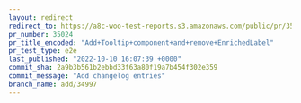 ```yaml
---
layout: redirect
redirect_to: https://a8c-woo-test-reports.s3.amazonaws.com/public/pr/35024/e2e/index.html
pr_number: 35024
pr_title_encoded: "Add+Tooltip+component+and+remove+EnrichedLabel"
pr_test_type: e2e
last_published: "2022-10-10 16:07:39 +0000"
commit_sha: 2a9b3b561b2ebbd33f63a80f19a7b454f302e359
commit_message: "Add changelog entries"
branch_name: add/34997
---
```

